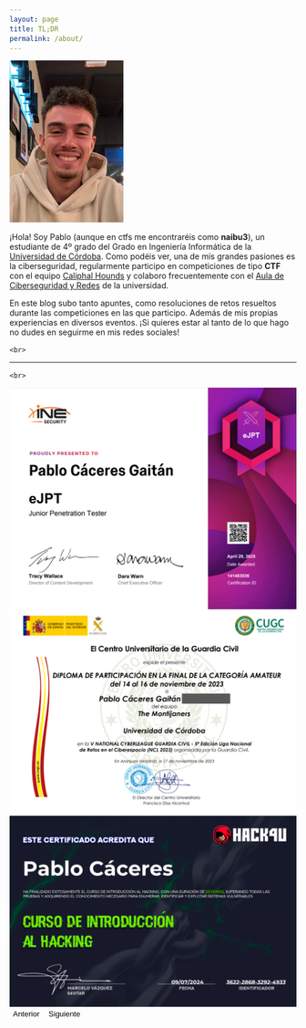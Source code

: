 ```yaml
---
layout: page
title: TL;DR
permalink: /about/
---
```


<div class="container mt-4">
  <div class="row align-items-center">
    <div class="col-md-3 text-center">
      <img src="/images/pages/about/pablo.jpg" alt="Foto de Pablo" class="img-fluid rounded-3" style="max-width: 200px;">
    </div>
    <div class="col-md-8">
      <p>
        ¡Hola! Soy Pablo (aunque en ctfs me encontraréis como <strong>naibu3</strong>), un estudiante de 4º grado del Grado en Ingeniería Informática de la 
        <a href="http://www.uco.es/">Universidad de Córdoba</a>. Como podéis ver, una de mis grandes pasiones es la ciberseguridad, regularmente participo en 
        competiciones de tipo <strong>CTF</strong> con el equipo 
        <a href="https://ctftime.org/team/225933/">Caliphal Hounds</a> y colaboro frecuentemente con el 
        <a href="https://www.uco.es/aulaRedesSeguridad/">Aula de Ciberseguridad y Redes</a> de la universidad.
      </p>
      <p>
        En este blog subo tanto apuntes, como resoluciones de retos resueltos durante las competiciones en las que participo. 
        Además de mis propias experiencias en diversos eventos. ¡Si quieres estar al tanto de lo que hago no dudes en seguirme en mis redes sociales!
      </p>
    </div>
  </div>

    <br>

  <hr class="my-4">

    <br>

  <div id="certCarousel" class="carousel slide" data-bs-ride="carousel">
    <div class="carousel-inner">
      <div class="carousel-item active">
        <img src="/images/posts/eJPT_cert.png" class="d-block w-75 mx-auto" alt="eJPT">
      </div>
      <div class="carousel-item">
        <img src="/images/pages/about/NCL_cert.png" class="d-block w-75 mx-auto" alt="NCL">
      </div>
      <div class="carousel-item">
        <img src="/images/pages/about/hack4u_cert.png" class="d-block w-75 mx-auto" alt="Hack4U Introducción al Hacking">
      </div>
      <!-- Añade más items según necesites -->
    </div>
    <button class="carousel-control-prev" type="button" data-bs-target="#certCarousel" data-bs-slide="prev" style="background-color: transparent; border: none;">
      <span class="carousel-control-prev-icon" aria-hidden="true" style="background-color: black;"></span>
      <span class="visually-hidden">Anterior</span>
    </button>
    <button class="carousel-control-next" type="button" data-bs-target="#certCarousel" data-bs-slide="next" style="background-color: transparent; border: none;">
      <span class="carousel-control-next-icon" aria-hidden="true" style="background-color: black;"></span>
      <span class="visually-hidden">Siguiente</span>
    </button>
  </div>
</div>

<!-- Asegúrate de tener Bootstrap cargado -->
<link href="https://cdn.jsdelivr.net/npm/bootstrap@5.3.2/dist/css/bootstrap.min.css" rel="stylesheet">
<script src="https://cdn.jsdelivr.net/npm/bootstrap@5.3.2/dist/js/bootstrap.bundle.min.js"></script>
